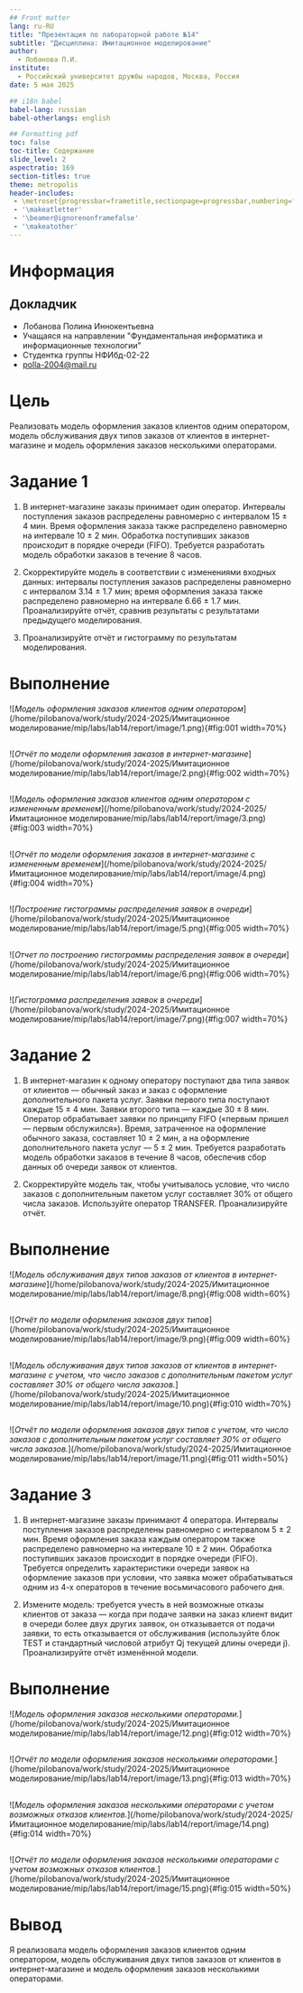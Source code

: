 ```yaml
---
## Front matter
lang: ru-RU
title: "Презентация по лабораторной работе №14"
subtitle: "Дисциплина: Имитационное моделирование"
author:
  - Лобанова П.И.
institute:
  - Российский университет дружбы народов, Москва, Россия
date: 5 мая 2025

## i18n babel
babel-lang: russian
babel-otherlangs: english

## Formatting pdf
toc: false
toc-title: Содержание
slide_level: 2
aspectratio: 169
section-titles: true
theme: metropolis
header-includes:
 - \metroset{progressbar=frametitle,sectionpage=progressbar,numbering=fraction}
 - '\makeatletter'
 - '\beamer@ignorenonframefalse'
 - '\makeatother'
---
```


# Информация

## Докладчик


  * Лобанова Полина Иннокентьевна
  * Учащаяся на направлении "Фундаментальная информатика и информационные технологии"
  * Студентка группы НФИбд-02-22
  * [polla-2004@mail.ru](polla-2004@mail.ru)

# Цель

Реализовать модель оформления заказов клиентов одним оператором, модель обслуживания двух типов заказов от клиентов в интернет-магазине и модель оформления заказов несколькими операторами.

# Задание 1

1. В интернет-магазине заказы принимает один оператор. Интервалы поступления заказов распределены равномерно с интервалом 15 ± 4 мин. Время оформления заказа также распределено равномерно на интервале 10 ± 2 мин. Обработка поступивших заказов происходит в порядке очереди (FIFO). Требуется разработать модель обработки заказов в течение 8 часов.

2. Скорректируйте модель в соответствии с изменениями входных данных: интервалы поступления заказов распределены равномерно с интервалом 3.14 ± 1.7 мин; время оформления заказа также распределено равномерно на интервале 6.66 ± 1.7 мин. Проанализируйте отчёт, сравнив результаты с результатами предыдущего моделирования.

3. Проанализируйте отчёт и гистограмму по результатам моделирования.

# Выполнение

![*Модель оформления заказов клиентов одним оператором*](/home/pilobanova/work/study/2024-2025/Имитационное моделирование/mip/labs/lab14/report/image/1.png){#fig:001 width=70%}

## 

![*Отчёт по модели оформления заказов в интернет-магазине*](/home/pilobanova/work/study/2024-2025/Имитационное моделирование/mip/labs/lab14/report/image/2.png){#fig:002 width=70%}

## 

![*Модель оформления заказов клиентов одним оператором с измененным временем*](/home/pilobanova/work/study/2024-2025/Имитационное моделирование/mip/labs/lab14/report/image/3.png){#fig:003 width=70%}

## 

![*Отчёт по модели оформления заказов в интернет-магазине с измененным временем*](/home/pilobanova/work/study/2024-2025/Имитационное моделирование/mip/labs/lab14/report/image/4.png){#fig:004 width=70%}

## 

![*Построение гистограммы распределения заявок в очереди*](/home/pilobanova/work/study/2024-2025/Имитационное моделирование/mip/labs/lab14/report/image/5.png){#fig:005 width=70%}

## 

![*Отчет по построению гистограммы распределения заявок в очереди*](/home/pilobanova/work/study/2024-2025/Имитационное моделирование/mip/labs/lab14/report/image/6.png){#fig:006 width=70%}

## 

![*Гистограмма распределения заявок в очереди*](/home/pilobanova/work/study/2024-2025/Имитационное моделирование/mip/labs/lab14/report/image/7.png){#fig:007 width=70%}

# Задание 2

1. В интернет-магазин к одному оператору поступают два типа заявок от клиентов — обычный заказ и заказ с оформление дополнительного пакета услуг. Заявки первого типа поступают каждые 15 ± 4 мин. Заявки второго типа — каждые 30 ± 8 мин. Оператор обрабатывает заявки по принципу FIFO («первым пришел — первым обслужился»). Время, затраченное на оформление обычного заказа, составляет 10 ± 2 мин, а на оформление дополнительного пакета услуг — 5 ± 2 мин. Требуется разработать модель обработки заказов в течение 8 часов, обеспечив сбор данных об очереди заявок от клиентов.

2. Скорректируйте модель так, чтобы учитывалось условие, что число заказов с дополнительным пакетом услуг составляет 30% от общего числа заказов. Используйте оператор TRANSFER. Проанализируйте отчёт.

# Выполнение

![*Модель обслуживания двух типов заказов от клиентов в интернет-магазине*](/home/pilobanova/work/study/2024-2025/Имитационное моделирование/mip/labs/lab14/report/image/8.png){#fig:008 width=60%}

## 

![*Отчёт по модели оформления заказов двух типов*](/home/pilobanova/work/study/2024-2025/Имитационное моделирование/mip/labs/lab14/report/image/9.png){#fig:009 width=60%}

## 

![*Модель обслуживания двух типов заказов от клиентов в интернет-магазине с учетом, что число заказов с дополнительным пакетом услуг составляет 30% от общего числа заказов.*](/home/pilobanova/work/study/2024-2025/Имитационное моделирование/mip/labs/lab14/report/image/10.png){#fig:010 width=70%}

## 

![*Отчёт по модели оформления заказов двух типов с учетом, что число заказов с дополнительным пакетом услуг составляет 30% от общего числа заказов.*](/home/pilobanova/work/study/2024-2025/Имитационное моделирование/mip/labs/lab14/report/image/11.png){#fig:011 width=50%}

# Задание 3

1. В интернет-магазине заказы принимают 4 оператора. Интервалы поступления заказов распределены равномерно с интервалом 5 ± 2 мин. Время оформления заказа каждым оператором также распределено равномерно на интервале 10 ± 2 мин. Обработка поступивших заказов происходит в порядке очереди (FIFO). Требуется определить характеристики очереди заявок на оформление заказов при условии, что заявка может обрабатываться одним из 4-х операторов в течение восьмичасового рабочего дня.

2. Измените модель: требуется учесть в ней возможные отказы клиентов от заказа — когда при подаче заявки на заказ клиент видит в очереди более двух других заявок, он отказывается от подачи заявки, то есть отказывается от обслуживания (используйте блок TEST и стандартный числовой атрибут Qj текущей длины очереди j). Проанализируйте отчёт изменённой модели.

# Выполнение

![*Модель оформления заказов несколькими операторами.*](/home/pilobanova/work/study/2024-2025/Имитационное моделирование/mip/labs/lab14/report/image/12.png){#fig:012 width=70%}

##

![*Отчёт по модели оформления заказов несколькими операторами.*](/home/pilobanova/work/study/2024-2025/Имитационное моделирование/mip/labs/lab14/report/image/13.png){#fig:013 width=70%}

##

![*Модель оформления заказов несколькими операторами с учетом возможных отказов клиентов.*](/home/pilobanova/work/study/2024-2025/Имитационное моделирование/mip/labs/lab14/report/image/14.png){#fig:014 width=70%}


## 

![*Отчёт по модели оформления заказов несколькими операторами с учетом возможных отказов клиентов.*](/home/pilobanova/work/study/2024-2025/Имитационное моделирование/mip/labs/lab14/report/image/15.png){#fig:015 width=50%}

# Вывод

Я реализовала модель оформления заказов клиентов одним оператором, модель обслуживания двух типов заказов от клиентов в интернет-магазине и модель оформления заказов несколькими операторами.


